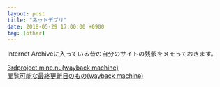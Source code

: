 ```yaml
---
layout: post
title: "ネットデブリ"
date: 2018-05-29 17:00:00 +0900
tag: [other]
---
```


Internet Archiveに入っている昔の自分のサイトの残骸をメモっておきます。

[3rdproject.mine.nu(wayback machine)](https://web.archive.org/web/*/3rdproject.mine.nu)  
[閲覧可能な最終更新日のもの(wayback machine)](https://web.archive.org/web/20130812021024/http://3rdproject.mine.nu/)  
